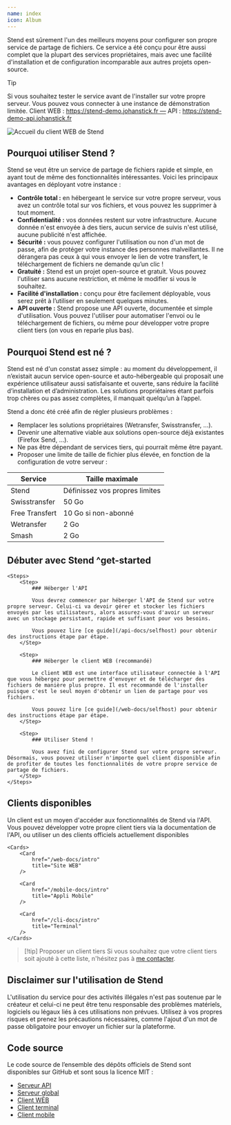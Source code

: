 ```yaml
---
name: index
icon: Album
---
```

Stend est sûrement l'un des meilleurs moyens pour configurer son propre service de partage de fichiers. Ce service a été conçu pour être aussi complet que la plupart des services propriétaires, mais avec une facilité d'installation et de configuration incomparable aux autres projets open-source.

> [!tip]
> Si vous souhaitez tester le service avant de l'installer sur votre propre serveur. Vous pouvez vous connecter à une instance de démonstration limitée.
> Client WEB : https://stend-demo.johanstick.fr ― API : https://stend-demo-api.johanstick.fr


![Accueil du client WEB de Stend](stend_web_homedemo.png)

## Pourquoi utiliser Stend ?

Stend se veut être un service de partage de fichiers rapide et simple, en ayant tout de même des fonctionnalités intéressantes. Voici les principaux avantages en déployant votre instance :

- **Contrôle total :** en hébergeant le service sur votre propre serveur, vous avez un contrôle total sur vos fichiers, et vous pouvez les supprimer à tout moment.
- **Confidentialité :** vos données restent sur votre infrastructure. Aucune donnée n'est envoyée à des tiers, aucun service de suivis n'est utilisé, aucune publicité n'est affichée.
- **Sécurité :** vous pouvez configurer l'utilisation ou non d'un mot de passe, afin de protéger votre instance des personnes malveillantes. Il ne dérangera pas ceux à qui vous envoyer le lien de votre transfert, le téléchargement de fichiers ne demande qu’un clic !
- **Gratuité :** Stend est un projet open-source et gratuit. Vous pouvez l'utiliser sans aucune restriction, et même le modifier si vous le souhaitez.
- **Facilité d'installation :** conçu pour être facilement déployable, vous serez prêt à l’utiliser en seulement quelques minutes.
- **API ouverte :** Stend propose une API ouverte, documentée et simple d'utilisation. Vous pouvez l'utiliser pour automatiser l'envoi ou le téléchargement de fichiers, ou même pour développer votre propre client tiers (on vous en reparle plus bas).

## Pourquoi Stend est né ?

Stend est né d'un constat assez simple : au moment du développement, il n’existait aucun service open-source et auto-hébergeable qui proposait une expérience utilisateur aussi satisfaisante et ouverte, sans réduire la facilité d’installation et d’administration. Les solutions propriétaires étant parfois trop chères ou pas assez complètes, il manquait quelqu’un à l’appel.

Stend a donc été créé afin de régler plusieurs problèmes :
- Remplacer les solutions propriétaires (Wetransfer, Swisstransfer, ...).
- Devenir une alternative viable aux solutions open-source déjà existantes (Firefox Send, ...).
- Ne pas être dépendant de services tiers, qui pourrait même être payant.
- Proposer une limite de taille de fichier plus élevée, en fonction de la configuration de votre serveur :

| Service        | Taille maximale                |
| -------------- | ------------------------------ |
| Stend          | Définissez vos propres limites |
| Swisstransfer  | 50 Go                          |
| Free Transfert | 10 Go si non-abonné            |
| Wetransfer     | 2 Go                           |
| Smash          | 2 Go                           |

## Débuter avec Stend ^get-started

```component
<Steps>
	<Step>
		### Héberger l'API

		Vous devrez commencer par héberger l'API de Stend sur votre propre serveur. Celui-ci va devoir gérer et stocker les fichiers envoyés par les utilisateurs, alors assurez-vous d'avoir un serveur avec un stockage persistant, rapide et suffisant pour vos besoins.

		Vous pouvez lire [ce guide](/api-docs/selfhost) pour obtenir des instructions étape par étape.
	</Step>

	<Step>
		### Héberger le client WEB (recommandé)

		Le client WEB est une interface utilisateur connectée à l'API que vous hébergez pour permettre d'envoyer et de télécharger des fichiers de manière plus propre. Il est recommandé de l'installer puisque c'est le seul moyen d'obtenir un lien de partage pour vos fichiers.

		Vous pouvez lire [ce guide](/web-docs/selfhost) pour obtenir des instructions étape par étape.
	</Step>

	<Step>
		### Utiliser Stend !

		Vous avez fini de configurer Stend sur votre propre serveur. Désormais, vous pouvez utiliser n'importe quel client disponible afin de profiter de toutes les fonctionnalités de votre propre service de partage de fichiers.
	</Step>
</Steps>
```

## Clients disponibles

Un client est un moyen d'accéder aux fonctionnalités de Stend via l'API. Vous pouvez développer votre propre client tiers via la documentation de l'API, ou utiliser un des clients officiels actuellement disponibles

```component
<Cards>
	<Card
		href="/web-docs/intro"
		title="Site WEB"
	/>

	<Card
		href="/mobile-docs/intro"
		title="Appli Mobile"
	/>

	<Card
		href="/cli-docs/intro"
		title="Terminal"
	/>
</Cards>
```

> [!tip] Proposer un client tiers
> Si vous souhaitez que votre client tiers soit ajouté à cette liste, n'hésitez pas à [me contacter](https://johanstick.fr/contact).

## Disclaimer sur l'utilisation de Stend

L'utilisation du service pour des activités illégales n'est pas soutenue par le créateur et celui-ci ne peut être tenu responsable des problèmes matériels, logiciels ou légaux liés à ces utilisations non prévues. Utilisez à vos propres risques et prenez les précautions nécessaires, comme l'ajout d'un mot de passe obligatoire pour envoyer un fichier sur la plateforme.

## Code source

Le code source de l’ensemble des dépôts officiels de Stend sont disponibles sur GitHub et sont sous la licence MIT :

* [Serveur API](https://github.com/hoststend/stend-api)
* [Serveur global](https://github.com/hoststend/stend-globalserver)
* [Client WEB](https://github.com/hoststend/stend-web)
* [Client terminal](https://github.com/hoststend/stend-cli)
* [Client mobile](https://github.com/hoststend/stend-mobile)
